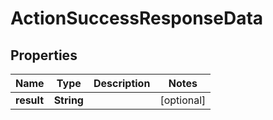 

# ActionSuccessResponseData


## Properties

Name | Type | Description | Notes
------------ | ------------- | ------------- | -------------
**result** | **String** |  |  [optional]



